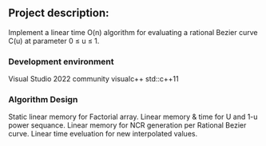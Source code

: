 ## Project description:
Implement a linear time O(n) algorithm for evaluating a rational Bezier curve C(u) at
parameter 0 ≤ u ≤ 1.

### Development environment
Visual Studio 2022 community visualc++ std::c++11 

 ### Algorithm Design

 Static linear memory for Factorial array.
 Linear memory & time for U and 1-u power sequance.
 Linear memory for NCR generation per Rational Bezier curve.
 Linear time eveluation for new interpolated values. 